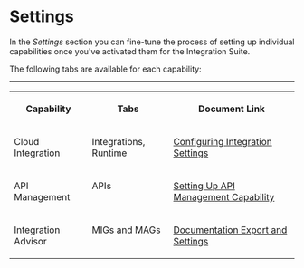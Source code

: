 <!-- loio9e64d054a08a4d88ad6836be294cbf88 -->

# Settings

In the *Settings* section you can fine-tune the process of setting up individual capabilities once you've activated them for the Integration Suite.

The following tabs are available for each capability:

****


<table>
<tr>
<th valign="top">

Capability

</th>
<th valign="top">

Tabs

</th>
<th valign="top">

Document Link

</th>
</tr>
<tr>
<td valign="top">

Cloud Integration

</td>
<td valign="top">

Integrations, Runtime

</td>
<td valign="top">

[Configuring Integration Settings](IntegrationSettings/configuring-integration-settings-98091f7.md)

</td>
</tr>
<tr>
<td valign="top">

API Management

</td>
<td valign="top">

APIs

</td>
<td valign="top">

[Setting Up API Management Capability](setting-up-api-management-capability-f34e86c.md)

</td>
</tr>
<tr>
<td valign="top">

Integration Advisor

</td>
<td valign="top">

MIGs and MAGs

</td>
<td valign="top">

[Documentation Export and Settings](documentation-export-and-settings-4c442af.md)

</td>
</tr>
</table>

